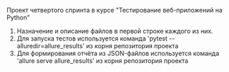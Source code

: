 Проект четвертого спринта в курсе "Тестирование веб-приложений на Python"

1. Назначение и описание файлов в первой строке каждого из них.
2. Для запуска тестов используется команда 'pytest --alluredir=allure_results' из корня репозитория проекта
3. Для формирования отчёта из JSON-файлов используется команда 'allure serve allure_results' из корня репозитория проекта